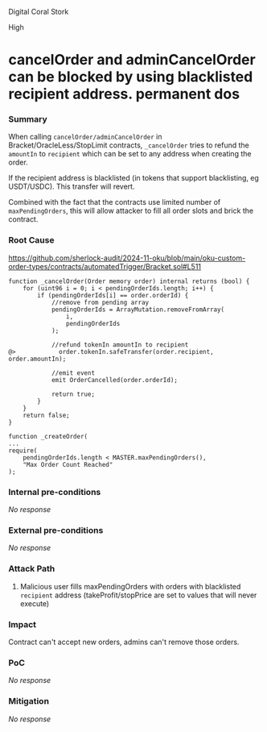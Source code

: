 Digital Coral Stork

High

# cancelOrder and adminCancelOrder can be blocked by using blacklisted recipient address. permanent dos

### Summary

When calling `cancelOrder/adminCancelOrder` in Bracket/OracleLess/StopLimit contracts, `_cancelOrder` tries to refund the `amountIn` to `recipient` which can be set to any address when creating the order.

If the recipient address is blacklisted (in tokens that support blacklisting, eg USDT/USDC). This transfer will revert.

Combined with the fact that the contracts use limited number of `maxPendingOrders`, this will allow attacker to fill all order slots and brick the contract.

### Root Cause

https://github.com/sherlock-audit/2024-11-oku/blob/main/oku-custom-order-types/contracts/automatedTrigger/Bracket.sol#L511
```solidity
function _cancelOrder(Order memory order) internal returns (bool) {
    for (uint96 i = 0; i < pendingOrderIds.length; i++) {
        if (pendingOrderIds[i] == order.orderId) {
            //remove from pending array
            pendingOrderIds = ArrayMutation.removeFromArray(
                i,
                pendingOrderIds
            );

            //refund tokenIn amountIn to recipient
@>            order.tokenIn.safeTransfer(order.recipient, order.amountIn);

            //emit event
            emit OrderCancelled(order.orderId);

            return true;
        }
    }
    return false;
}
```
```solidity
function _createOrder(
...
require(
    pendingOrderIds.length < MASTER.maxPendingOrders(),
    "Max Order Count Reached"
);
```

### Internal pre-conditions

_No response_

### External pre-conditions

_No response_

### Attack Path

1. Malicious user fills maxPendingOrders with orders with blacklisted `recipient` address (takeProfit/stopPrice are set to values that will never execute)

### Impact

Contract can't accept new orders, admins can't remove those orders.

### PoC

_No response_

### Mitigation

_No response_